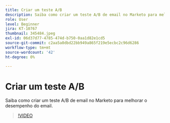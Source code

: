 ```yaml
---
title: Criar um teste A/B
description: Saiba como criar um teste A/B de email no Marketo para melhorar o desempenho do email.
role: User
level: Beginner
jira: KT-10767
thumbnail: 345484.jpeg
exl-id: 06d37d77-4785-474d-b750-0aa1d82e1cd5
source-git-commit: c2aa5a0dbd22bb949a865f219e5ecbc2c96d6286
workflow-type: tm+mt
source-wordcount: '42'
ht-degree: 0%

---
```


# Criar um teste A/B

Saiba como criar um teste A/B de email no Marketo para melhorar o desempenho do email.

>[!VIDEO](https://video.tv.adobe.com/v/345484/?quality=12&learn=on)
